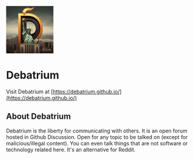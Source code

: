 <img src="logo.jpg" width="128px" height="128px">


# Debatrium
Visit Debatrium at [https://debatrium.github.io/](https://debatrium.github.io/)


## About Debatrium
Debatrium is the liberty for communicating with others. It is an open forum hosted in Github Discussion. Open for any topic to be talked on (except for malicious/illegal content). You can even talk things that are not software or technology related here. It's an alternative for Reddit.
